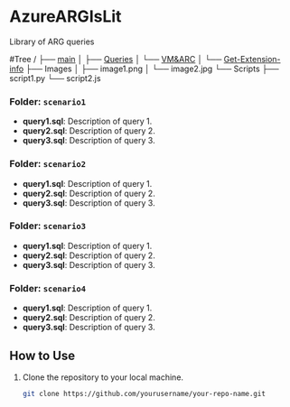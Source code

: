 # AzureARGIsLit
Library of ARG queries 

#Tree
/
├── [main](https://github.com/pate0423/AzureARGIsLit/tree/main)
  │
  ├── [Queries](https://github.com/pate0423/AzureARGIsLit/tree/main/Queries)
  │ └── [VM&ARC](https://github.com/pate0423/AzureARGIsLit/tree/main/Queries/VM%26ARC)
  │   └── [Get-Extension-info](https://github.com/pate0423/AzureARGIsLit/blob/main/Queries/VM%26ARC/Get-Extension-info)
  ├── Images
  │ 
  ├── image1.png 
  │ 
  └── image2.jpg 
  └── Scripts 
  ├── script1.py 
  └── script2.js

  ### Folder: `scenario1`
- **query1.sql**: Description of query 1.
- **query2.sql**: Description of query 2.
- **query3.sql**: Description of query 3.

### Folder: `scenario2`
- **query1.sql**: Description of query 1.
- **query2.sql**: Description of query 2.
- **query3.sql**: Description of query 3.

### Folder: `scenario3`
- **query1.sql**: Description of query 1.
- **query2.sql**: Description of query 2.
- **query3.sql**: Description of query 3.

### Folder: `scenario4`
- **query1.sql**: Description of query 1.
- **query2.sql**: Description of query 2.
- **query3.sql**: Description of query 3.

## How to Use

1. Clone the repository to your local machine.
   ```bash
   git clone https://github.com/yourusername/your-repo-name.git
